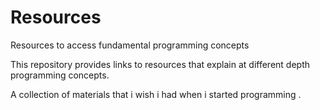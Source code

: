 # Resources
Resources to access fundamental programming concepts

This repository provides links to resources that explain at different depth programming concepts.

A collection of materials that i wish i had when i started programming .

